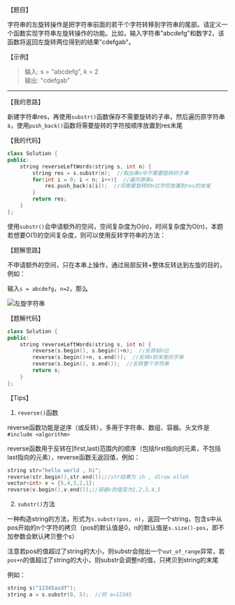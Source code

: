 【题目】

字符串的左旋转操作是把字符串前面的若干个字符转移到字符串的尾部。请定义一个函数实现字符串左旋转操作的功能。比如，输入字符串"abcdefg"和数字2，该函数将返回左旋转两位得到的结果"cdefgab"。

【示例】

>输入: s = "abcdefg", k = 2  
输出: "cdefgab"

---

【我的思路】

新建字符串res，再使用`substr()`函数保存不需要旋转的子串，然后遍历原字符串s，使用`push_back()`函数将需要旋转的字符按顺序放置到res末尾

【我的代码】

```c++
class Solution {
public:
    string reverseLeftWords(string s, int n) {
        string res = s.substr(n);  //取出串s中不需要旋转的子串
        for(int i = 0; i < n; i++){  //遍历原串s
            res.push_back(s[i]);  //将需要旋转的n位字符放置到res的末尾
        }
        return res;
    }
};
```

使用`substr()`会申请额外的空间，空间复杂度为O(n)，时间复杂度为O(n)，本题若想要O(1)的空间复杂度，则可以使用反转字符串的方法：

【题解思路】

不申请额外的空间，只在本串上操作，通过局部反转+整体反转达到左旋的目的，例如：

输入`s = abcdefg`，`n=2`，那么

![左旋字符串](G:\LeetCode\LeetCodeNotebook\字符串\微信截图_20201026103424.png)

【题解代码】

```c++
class Solution {
public:
    string reverseLeftWords(string s, int n) {
        reverse(s.begin(), s.begin()+n);  //反转前n位
        reverse(s.begin()+n, s.end());  //反转n到末尾的字串
        reverse(s.begin(), s.end());  //反转整个字符串
        return s;
    }
};
```

【Tips】

1. `reverse()`函数 

reverse函数功能是逆序（或反转），多用于字符串、数组、容器。头文件是`#include <algorithm>`

reverse函数用于反转在[first,last)范围内的顺序（包括first指向的元素，不包括last指向的元素），reverse函数无返回值，例如：

```c++
string str="hello world , hi";
reverse(str.begin(),str.end());//str结果为 ih , dlrow olleh
vector<int> v = {5,4,3,2,1};
reverse(v.begin(),v.end());//容器v的值变为1,2,3,4,5
```

2. `substr()`方法

一种构造string的方法，形式为`s.substr(pos, n)`，返回一个string，包含s中从pos开始的n个字符的拷贝（pos的默认值是0，n的默认值是`s.size()-pos`，即不加参数会默认拷贝整个s）

注意若pos的值超过了string的大小，则substr会抛出一个`out_of_range`异常，若`pos+n`的值超过了string的大小，则substr会调整n的值，只拷贝到string的末尾

例如：

```c++
string s("12345asdf");
string a = s.substr(0, 5);  //则 a=12345
```

